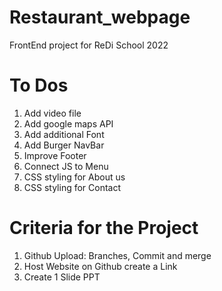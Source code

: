 # Restaurant_webpage
FrontEnd project for ReDi School 2022
# To Dos
1. Add video file 
2. Add google maps API
3. Add additional Font
4. Add Burger NavBar
5. Improve Footer
6. Connect JS to Menu
7. CSS styling for About us
8. CSS styling for Contact
# Criteria for the Project
1. Github Upload: Branches, Commit and merge
2. Host Website on Github create a Link 
3. Create 1 Slide PPT


